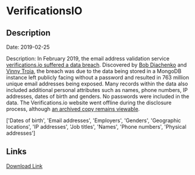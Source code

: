 # VerificationsIO

## Description

Date: 2019-02-25

Description:
In February 2019, the email address validation service <a href="https://securitydiscovery.com/800-million-emails-leaked-online-by-email-verification-service" target="_blank" rel="noopener">verifications.io suffered a data breach</a>. Discovered by <a href="https://twitter.com/mayhemdayone" target="_blank" rel="noopener">Bob Diachenko</a> and <a href="https://twitter.com/vinnytroia" target="_blank" rel="noopener">Vinny Troia</a>, the breach was due to the data being stored in a MongoDB instance left publicly facing without a password and resulted in 763 million unique email addresses being exposed. Many records within the data also included additional personal attributes such as names, phone numbers, IP addresses, dates of birth and genders. No passwords were included in the data. The Verifications.io website went offline during the disclosure process, although <a href="https://web.archive.org/web/20190227230352/https://verifications.io/" target="_blank" rel="noopener">an archived copy remains viewable</a>.


['Dates of birth', 'Email addresses', 'Employers', 'Genders', 'Geographic locations', 'IP addresses', 'Job titles', 'Names', 'Phone numbers', 'Physical addresses']

## Links

[Download Link](https://link-to.net/1229997/383.64601395579524/dynamic/?r=aHR0cHM6Ly93d3cubWVkaWFmaXJlLmNvbS92aWV3L1hJQlFGMHI4ZFRtREczeC92ZXJpZmljYXRpb25zLmlvL2ZpbGU=)
